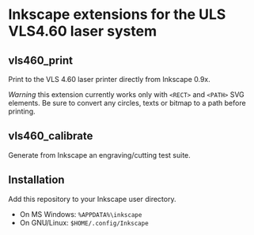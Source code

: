 Inkscape extensions for the ULS VLS4.60 laser system
====================================================

vls460_print
------------
Print to the VLS 4.60 laser printer directly from Inkscape 0.9x.

*Warning* this extension currently works only with `<RECT>` and `<PATH>`
SVG elements. Be sure to convert any circles, texts or bitmap to a path
before printing.

vls460_calibrate
----------------
Generate from Inkscape an engraving/cutting test suite.

Installation
------------
Add this repository to your Inkscape user directory.
- On MS Windows: `%APPDATA%\inkscape`
- On GNU/Linux: `$HOME/.config/Inkscape`
